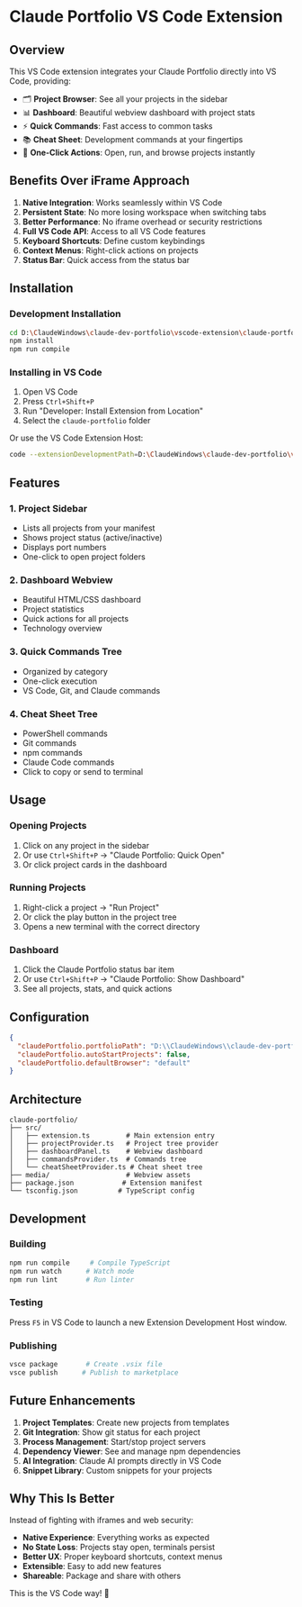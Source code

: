 # Claude Portfolio VS Code Extension

## Overview

This VS Code extension integrates your Claude Portfolio directly into VS Code, providing:
- 🗂️ **Project Browser**: See all your projects in the sidebar
- 📊 **Dashboard**: Beautiful webview dashboard with project stats
- ⚡ **Quick Commands**: Fast access to common tasks
- 📚 **Cheat Sheet**: Development commands at your fingertips
- 🚀 **One-Click Actions**: Open, run, and browse projects instantly

## Benefits Over iFrame Approach

1. **Native Integration**: Works seamlessly within VS Code
2. **Persistent State**: No more losing workspace when switching tabs
3. **Better Performance**: No iframe overhead or security restrictions
4. **Full VS Code API**: Access to all VS Code features
5. **Keyboard Shortcuts**: Define custom keybindings
6. **Context Menus**: Right-click actions on projects
7. **Status Bar**: Quick access from the status bar

## Installation

### Development Installation
```bash
cd D:\ClaudeWindows\claude-dev-portfolio\vscode-extension\claude-portfolio
npm install
npm run compile
```

### Installing in VS Code
1. Open VS Code
2. Press `Ctrl+Shift+P`
3. Run "Developer: Install Extension from Location"
4. Select the `claude-portfolio` folder

Or use the VS Code Extension Host:
```bash
code --extensionDevelopmentPath=D:\ClaudeWindows\claude-dev-portfolio\vscode-extension\claude-portfolio
```

## Features

### 1. Project Sidebar
- Lists all projects from your manifest
- Shows project status (active/inactive)
- Displays port numbers
- One-click to open project folders

### 2. Dashboard Webview
- Beautiful HTML/CSS dashboard
- Project statistics
- Quick actions for all projects
- Technology overview

### 3. Quick Commands Tree
- Organized by category
- One-click execution
- VS Code, Git, and Claude commands

### 4. Cheat Sheet Tree
- PowerShell commands
- Git commands
- npm commands
- Claude Code commands
- Click to copy or send to terminal

## Usage

### Opening Projects
1. Click on any project in the sidebar
2. Or use `Ctrl+Shift+P` → "Claude Portfolio: Quick Open"
3. Or click project cards in the dashboard

### Running Projects
1. Right-click a project → "Run Project"
2. Or click the play button in the project tree
3. Opens a new terminal with the correct directory

### Dashboard
1. Click the Claude Portfolio status bar item
2. Or use `Ctrl+Shift+P` → "Claude Portfolio: Show Dashboard"
3. See all projects, stats, and quick actions

## Configuration

```json
{
  "claudePortfolio.portfolioPath": "D:\\ClaudeWindows\\claude-dev-portfolio",
  "claudePortfolio.autoStartProjects": false,
  "claudePortfolio.defaultBrowser": "default"
}
```

## Architecture

```
claude-portfolio/
├── src/
│   ├── extension.ts         # Main extension entry
│   ├── projectProvider.ts   # Project tree provider
│   ├── dashboardPanel.ts    # Webview dashboard
│   ├── commandsProvider.ts  # Commands tree
│   └── cheatSheetProvider.ts # Cheat sheet tree
├── media/                   # Webview assets
├── package.json            # Extension manifest
└── tsconfig.json          # TypeScript config
```

## Development

### Building
```bash
npm run compile     # Compile TypeScript
npm run watch      # Watch mode
npm run lint       # Run linter
```

### Testing
Press `F5` in VS Code to launch a new Extension Development Host window.

### Publishing
```bash
vsce package       # Create .vsix file
vsce publish      # Publish to marketplace
```

## Future Enhancements

1. **Project Templates**: Create new projects from templates
2. **Git Integration**: Show git status for each project
3. **Process Management**: Start/stop project servers
4. **Dependency Viewer**: See and manage npm dependencies
5. **AI Integration**: Claude AI prompts directly in VS Code
6. **Snippet Library**: Custom snippets for your projects

## Why This Is Better

Instead of fighting with iframes and web security:
- **Native Experience**: Everything works as expected
- **No State Loss**: Projects stay open, terminals persist
- **Better UX**: Proper keyboard shortcuts, context menus
- **Extensible**: Easy to add new features
- **Shareable**: Package and share with others

This is the VS Code way! 🚀
